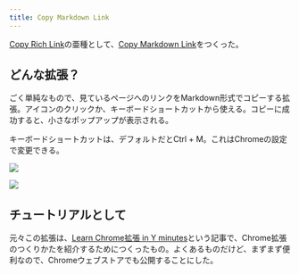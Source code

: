 ```yaml
---
title: Copy Markdown Link
---
```

[Copy Rich Link](https://chrome.google.com/webstore/detail/copy-rich-link/hikiamlgpdcabppakpmemaofmkgknpea)の亜種として、[Copy Markdown Link](https://chrome.google.com/webstore/detail/copy-markdown-link/gkceaaphhbeanfciglgpffnncfpipjpa)をつくった。

どんな拡張？
------

ごく単純なもので、見ているページへのリンクをMarkdown形式でコピーする拡張。アイコンのクリックか、キーボードショートカットから使える。コピーに成功すると、小さなポップアップが表示される。

キーボードショートカットは、デフォルトだとCtrl + M。これはChromeの設定で変更できる。

![](https://lh4.googleusercontent.com/9GQWviRVzp1wsVuhtvP2-34uz5tb6Ipu3phZmY9kZ0Ggcc5jJSRHXso055VsuJs8mYlq60KEvnIt-dmh7vfffWsQSTdIarrZsRCtcXKV-J-CEttEVIx66GhI933rEFIuRB01mPDKZPdIaf2cldiSqhA7vHExCtQoLKGqmusAeLQwyH3gTjgwZ_opyEYs)

![](https://lh6.googleusercontent.com/S-ZXjfo4jpmViq5-YQb8GXEV6ZHrSR4H2tAALs1Is99Sui3Nmv3a-DCcXivFotv0y3-o0IVrA5kCpoyYPgUWprxLzcutU3gXcC3My-UcKSLExf6dPkycZXebNR_6OuGfiWDhylQjZYDDKOrLKL37qdwl_iTNFEI7nKnULUaAoHbcIGlDUf8N0onKU4KR)

チュートリアルとして
----------

元々この拡張は、[Learn Chrome拡張 in Y minutes](https://r7kamura.com/articles/2022-05-18-learn-chrome-extention-in-y-minutes)という記事で、Chrome拡張のつくりかたを紹介するためにつくったもの。よくあるものだけど、まずまず便利なので、Chromeウェブストアでも公開することにした。
